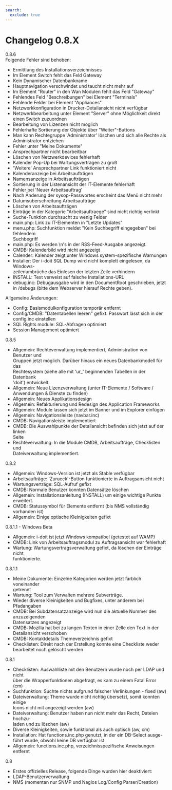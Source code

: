 ```yaml
---
search:
  exclude: true
---
```

# Changelog 0.8.X
<!-- cSpell:disable -->
<!-- markdownlint-disable MD052 -->
0.8.6<br>
Folgende Fehler sind behoben:<br>

-   Ermittlung des Installationsverzeichnisses<br>
-   Im Element Switch fehlt das Feld Gateway<br>
-   Kein Dynamischer Datenbankname<br>
-   Hauptnavigation verschwindet und taucht nicht mehr auf<br>
-   Im Element "Router" in den Wan Modulen fehlt das Feld "Gateway"<br>
-   Fehlendes Feld "Beschreibungen" bei Element "Terminals"<br>
-   Fehlende Felder bei Element "Appliances"<br>
-   Netzwerkkonfiguration in Drucker-Detailansicht nicht verfügbar<br>
-   Netzwerkbearbeitung unter Element "Server" ohne Möglichkeit direkt einen Switch zuzuordnen<br>
-   Bearbeitung von Lizenzen nicht möglich<br>
-   Fehlerhafte Sortierung der Objekte über "Weiter"-Buttons<br>
-   Man kann Rechtegruppe 'Administrator' löschen und sich alle Rechte als Administrator entziehen<br>
-   Fehler unter "Meine Dokumente"<br>
-   Ansprechpartner nicht bearbeitbar<br>
-   Löschen von Netzwerkdevices fehlerhaft<br>
-   Kalender Pop-Up bei Wartungsverträgen zu groß<br>
-   'Weitere' Ansprechpartner Link funktioniert nicht<br>
-   Kalenderanzeige bei Arbeitsaufträgen<br>
-   Namensanzeige in Arbeitsaufträgen<br>
-   Sortierung in der Listenansicht der IT-Elemente fehlerhaft<br>
-   Fehler bei 'Neuer Arbeitsauftrag'<br>
-   Nach Änderung der sysop-Passwortes erscheint das Menü nicht mehr<br>
-   Datumsüberschreitung Arbeitsaufträge<br>
-   Löschen von Arbeitsaufträgen<br>
-   Einträge in der Kategorie "Arbeitsauftraege" sind nicht richtig verlinkt<br>
-   Suche-Funktion durchsucht zu wenig Felder<br>
-   main.php: Link zu IT-Elementen in "Letzte Updates"<br>
-   menu.php: Suchfunktion meldet "Kein Suchbegriff eingegeben" bei fehlendem<br>
Suchbegriff<br>
-   main.php: Es werden \n's in der RSS-Feed-Ausgabe angezeigt.<br>
-   CMDB: Kalenderbild wird nicht angezeigt<br>
-   Calender: Kalender zeigt unter Windows system-spezifische Warnungen<br>
-   Installer: Der i-doit SQL Dump wird nicht komplett eingelesen, da Windows-<br>
 zeilenumbrüche das Einlesen der letzten Zeile verhindern<br>
-   INSTALL: Text verweist auf falsche Installations-URL<br>
-   debug.inc: Debugausgabe wird in den DocumentRoot geschrieben, jetzt<br>
 in /debugs (bitte dem Webserver hierauf Rechte geben).<br>

Allgemeine Änderungen:<br>

-   Config: Basismodulkonfiguration temporär entfernt<br>
-   Config/CMDB: "Datentabellen leeren" gefixt. Passwort lässt sich in der<br>
 config.inc einstellen<br>
-   SQL Rights module: SQL-Abfragen optimiert<br>
-   Session Management optimiert<br>

0.8.5<br>

-   Allgemein: Rechteverwaltung implementiert, Administration von Benutzer und<br>
Gruppen jetzt möglich. Darüber hinaus ein neues Datenbankmodell für das<br>
Rechtesystem (siehe alle mit 'ur_' beginnenden Tabellen in der Datenbank<br>
'doit') entwickelt.<br>
-   Allgemein: Neue Lizenzverwaltung (unter IT-Elemente / Software /<br>
Anwendungen & Dienste zu finden)<br>
-   Allgemein: Neues Applikationsdesign<br>
-   Allgemein: Refakturierung und Redesign des Application Frameworks<br>
-   Allgemein: Module lassen sich jetzt im Banner und im Explorer einfügen<br>
-   Allgemein: Navigationsleiste (navbar.inc)<br>
-   CMDB: Navigationsleiste implementiert<br>
-   CMDB: Die Auswahlpunkte der Detailansicht befinden sich jetzt auf der linken<br>
Seite<br>
-   Rechteverwaltung: In die Module CMDB, Arbeitsaufträge, Checklisten und<br>
Dateiverwaltung implementiert.<br>

0.8.2<br>

-   Allgemein: Windows-Version ist jetzt als Stable verfügbar<br>
-   Arbeitsaufträge: 'Zurueck'-Button funktionierte in Auftragsansicht nicht<br>
-   Wartungsverträge: SQL-Aufruf gefixt<br>
-   CMDB: Normale Benutzer konnten Datensätze löschen<br>
-   Allgemein: Installationsanleitung (INSTALL) um einige wichtige Punkte<br>
erweitert.<br>
-   CMDB: Statussymbol für Elemente entfernt (bis NMS vollständig vorhanden ist)<br>
-   Allgemein: Einige optische Kleinigkeiten gefixt<br>

0.8.1.1 - Windows Beta<br>

-   Allgemein: i-doit ist jetzt Windows kompatibel (getestet auf WAMP)<br>
-   CMDB: Link von Arbeitsauftragsmodul zu Auftragsansicht war fehlerhaft<br>
-   Wartung: Wartungsvertragsverwaltung gefixt, da löschen der Einträge nicht<br>
 funktionierte.<br>

0.8.1.1<br>

-   Meine Dokumente: Einzelne Kategorien werden jetzt farblich voneinander<br>
getrennt<br>
-   Wartung: Tool zum Verwalten mehrere Subverträge.<br>
-   Wieder diverse Kleinigkeiten und Bugfixes, unter anderem bei Pfadangaben<br>
-   CMDB: Bei Subdatensatzanzeige wird nun die aktuelle Nummer des anzuzeigenden<br>
Datensatzes angezeigt<br>
-   CMDB: Mozilla hat bei zu langen Texten in einer Zelle den Text in der<br>
Detailansicht verschoben<br>
-   CMDB: Kontaktdetails Themeverzeichnis gefixt<br>
-   Checklisten: Direkt nach der Erstellung konnte eine Checkliste weder<br>
bearbeitet noch gelöscht werden<br>

0.8.1<br>

-   Checklisten: Auswahlliste mit den Benutzern wurde noch per LDAP und nicht<br>
über die Wrapperfunktionen abgefragt, es kam zu einem Fatal Error (cm)<br>
-   Suchfunktion: Suchte nichts aufgrund falscher Verlinkungen - fixed (aw)<br>
-   Dateiverwaltung: Theme wurde nicht richtig übersetzt, somit konnten einige<br>
Icons nicht mit angezeigt werden (aw)<br>
-   Dateiverwaltung: Benutzer haben nun nicht mehr das Recht, Dateien hochzu-<br>
laden und zu löschen (aw)<br>
-   Diverse Kleinigkeiten, sowie funktional als auch optisch (aw, cm)<br>
-   Installation: Hat functions.inc.php genutzt, in der ein DB-Select ausge-<br>
führt wurde, obwohl keine DB verfügbar ist<br>
-   Allgemein: functions.inc.php, verzeichnisspezifische Anweisungen entfernt<br>

0.8<br>

-   Erstes offizielles Release, folgende Dinge wurden hier deaktiviert:<br>
-   LDAP-Benutzerverwaltung<br>
-   NMS (momentan nur SNMP und Nagios Log/Config Parser/Creation)<br>
